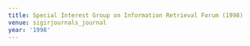```yaml
---
title: Special Interest Group on Information Retrieval Forum (1998)
venue: sigirjournals_journal
year: '1998'
---
```

